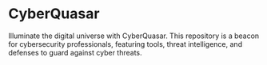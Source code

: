 # CyberQuasar
Illuminate the digital universe with CyberQuasar. This repository is a beacon for cybersecurity professionals, featuring tools, threat intelligence, and defenses to guard against cyber threats.

